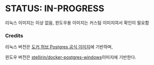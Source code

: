 # STATUS: IN-PROGRESS

리눅스 이미지는 이상 없음, 윈도우용 이미지는 커스텀 이미지여서 확인이 필요함

### Credits

리눅스 버전은 [도커 허브 Postgres 공식 이미지](https://hub.docker.com/_/postgres?tab=description)에 기반하며,

윈도우 버전은 [stellirin/docker-postgres-windows](https://github.com/stellirin/docker-postgres-windows)이미지에 기반한다.
